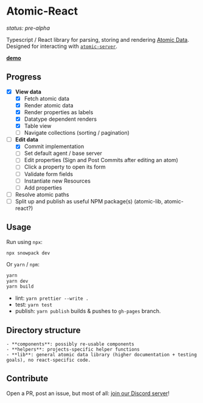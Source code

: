 # Atomic-React

_status: pre-alpha_

Typescript / React library for parsing, storing and rendering [Atomic Data](https://atomicdata.dev/).
Designed for interacting with [`atomic-server`](https://github.com/joepio/atomic).

**[demo](https://joepio.github.io/atomic-react/)**

## Progress

- [x] **View data**
  - [x] Fetch atomic data
  - [x] Render atomic data
  - [x] Render properties as labels
  - [x] Datatype dependent renders
  - [x] Table view
  - [ ] Navigate collections (sorting / pagination)
- [ ] **Edit data**
  - [x] Commit implementation
  - [ ] Set default agent / base server
  - [ ] Edit properties (Sign and Post Commits after editing an atom)
  - [ ] Click a property to open its form
  - [ ] Validate form fields
  - [ ] Instantiate new Resources
  - [ ] Add properties
- [ ] Resolve atomic paths
- [ ] Split up and publish as useful NPM package(s) (atomic-lib, atomic-react?)

## Usage

Run using `npx`:

```
npx snowpack dev
```

Or `yarn` / `npm`:

```sh
yarn
yarn dev
yarn build
```

- lint: `yarn prettier --write .`
- test: `yarn test`
- publish: `yarn publish` builds & pushes to `gh-pages` branch.

## Directory structure

```
- **components**: possibly re-usable components
- **helpers**: projects-specific helper functions
- **lib**: general atomic data library (higher documentation + testing goals), no react-specific code.
```

## Contribute

Open a PR, post an issue, but most of all: [join our Discord server](https://discord.gg/a72Rv2P)!
